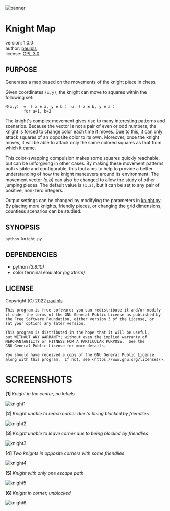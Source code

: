 ![banner](https://user-images.githubusercontent.com/62158353/196378923-aadf87eb-f64b-44fb-932f-153afc182829.png)
  
# Knight Map
  
version: 1.0.0  
author: [paulpls](https://github.com/paulpls)  
license: [GPL 3.0](./LICENSE.md)  
  

## PURPOSE
  
Generates a map based on the movements of the knight piece in chess.
  
Given coordinates `(x,y)`, the knight can move to squares within the following set:
  
    N(x,y)  =  ( x ± a, y ± b )  ∪  ( x ± b, y ± a )
            for a=1, b=2
  
The knight's complex movement gives rise to many interesting patterns and scenarios. Because the vector is not a pair of even or odd numbers, the knight is forced to change color each time it moves. Due to this, it can only attack squares of an opposite color to its own. Moreover, once the knight moves, it will be able to attack only the same colored squares as that from which it came.
  
This color-swapping compulsion makes some squares quickly reachable, but can be unforgiving in other cases. By making these movement patterns both visible and configurable, this tool aims to help to provide a better understanding of how the knight maneuvers around its environment. The movement vector *(a,b)* can also be changed to allow the study of other jumping pieces. The default value is `(1,2)`, but it can be set to any pair of positive, non-zero integers.  
  
Output settings can be changed by modifying the parameters in [knight.py](./knight.py#L23). By placing more knights, friendly pieces, or changing the grid dimensions, countless scenarios can be studied.  
  
  
  
## SYNOPSIS
  
```
python knight.py
```
  
  
  
## DEPENDENCIES
- python *(3.8.10)*
- color terminal emulator *(eg xterm)*
  

  
## LICENSE
  
Copyright (C) 2022  [paulpls](https://github.com/paulpls)
    
    This program is free software: you can redistribute it and/or modify
    it under the terms of the GNU General Public License as published by
    the Free Software Foundation, either version 3 of the License, or
    (at your option) any later version.
    
    This program is distributed in the hope that it will be useful,
    but WITHOUT ANY WARRANTY; without even the implied warranty of
    MERCHANTABILITY or FITNESS FOR A PARTICULAR PURPOSE.  See the
    GNU General Public License for more details.
    
    You should have received a copy of the GNU General Public License
    along with this program.  If not, see <https://www.gnu.org/licenses/>.
  

  
# SCREENSHOTS
  
**[1]** *Knight in the center, no labels*
  
![knight1](https://user-images.githubusercontent.com/62158353/196326404-e38a6b10-4705-476c-a7e6-8a9d596c1210.png)
  
  
**[2]** *Knight unable to reach corner due to being blocked by friendlies*
  
![knight2](https://user-images.githubusercontent.com/62158353/196326415-230f916c-a8f2-49fa-bb21-ac0e09d72ba6.png)
  
  
**[3]** *Knight unable to leave corner due to being blocked by friendlies*
  
![knight3](https://user-images.githubusercontent.com/62158353/196326425-7b5e1b58-08e4-48c0-9ab6-327711eff6bf.png)
  
  
**[4]** *Two knights in opposite corners with some friendlies*
  
![knight4](https://user-images.githubusercontent.com/62158353/196326432-b25a76c1-5d7a-476f-826b-1f4adc7d6d40.png)
  
  
**[5]** *Knight with only one escape path*
  
![knight5](https://user-images.githubusercontent.com/62158353/196326441-d9e8a576-d70a-4627-8921-8eb4b74959e1.png)
  
  
**[6]** *Knight in corner, unblocked*
  
![knight6](https://user-images.githubusercontent.com/62158353/196326447-33f0a8c7-9d38-4cc1-8efc-9af690a828a5.png)
  
  
  

